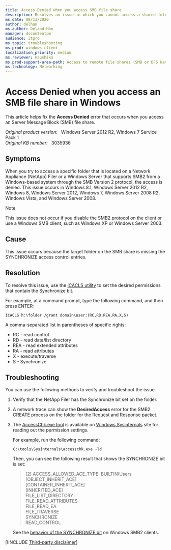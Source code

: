 ```yaml
---
title: Access Denied when you access SMB file share
description: Resolves an issue in which you cannot access a shared folder through SMB2 protocol. This issue occurs in Windows 8.1, Windows Server 2012 R2, Windows 8, Windows Server 2012, Windows 7, Windows Server 2008 R2, Windows Vista, and Windows Server 2008.
ms.date: 08/13/2020
author: delhan
ms.author: Deland-Han
manager: dscontentpm
audience: itpro
ms.topic: troubleshooting
ms.prod: windows-client
localization_priority: medium
ms.reviewer: kaushika
ms.prod-support-area-path: Access to remote file shares (SMB or DFS Namespace)
ms.technology: Networking 
---
```

# Access Denied when you access an SMB file share in Windows

This article helps fix the **Access Denied** error that occurs when you access an Server Message Block (SMB) file share.

_Original product version:_ &nbsp; Windows Server 2012 R2, Windows 7 Service Pack 1  
_Original KB number:_ &nbsp; 3035936

## Symptoms

When you try to access a specific folder that is located on a Network Appliance (NetApp) Filer or a Windows Server that supports SMB2 from a Windows-based system through the SMB Version 2 protocol, the access is denied. This issue occurs in Windows 8.1, Windows Server 2012 R2, Windows 8, Windows Server 2012, Windows 7, Windows Server 2008 R2, Windows Vista, and Windows Server 2008.

> [!NOTE]
> This issue does not occur if you disable the SMB2 protocol on the client or use a Windows SMB client, such as Windows XP or Windows Server 2003.

## Cause

This issue occurs because the target folder on the SMB share is missing the SYNCHRONIZE access control entries.

## Resolution

To resolve this issue, use the [ICACLS utility](/previous-versions/windows/it-pro/windows-server-2008-R2-and-2008/cc753525(v=ws.10)) to set the desired permissions that contain the Synchronize bit.

For example, at a command prompt, type the following command, and then press ENTER:

```console
ICACLS h:\folder /grant domain\user:(RC,RD,REA,RA,X,S)
```

A comma-separated list in parentheses of specific rights:

- RC - read control
- RD - read data/list directory
- REA - read extended attributes
- RA - read attributes
- X - execute/traverse
- S - Synchronize

## Troubleshooting

You can use the following methods to verify and troubleshoot the issue.

1. Verify that the NetApp Filer has the Synchronize bit set on the folder.
2. A network trace can show the **DesiredAccess** error for the SMB2 CREATE process on the folder for the Request and Response packet.
3. The [AccessChk.exe tool](/sysinternals/downloads/accesschk) is available on [Windows Sysinternals](/sysinternals/) site for reading out the permission settings.

    For example, run the following command:

    ```console
    C:\tools\Sysinternals\accesschk.exe -ld
    ```

    Then, you can see the following result that shows the SYNCHRONIZE bit is set:

    > [2] ACCESS_ALLOWED_ACE_TYPE: BUILTIN\Users  
    [OBJECT_INHERIT_ACE]  
    [CONTAINER_INHERIT_ACE]  
    [INHERITED_ACE]  
    FILE_LIST_DIRECTORY  
    FILE_READ_ATTRIBUTES  
    FILE_READ_EA  
    FILE_TRAVERSE  
    SYNCHRONIZE  
    READ_CONTROL

    See the [behavior of the SYNCHRONIZE bit](/openspecs/windows_protocols/ms-smb2/a64e55aa-1152-48e4-8206-edd96444e7f7) on Windows SMB2 clients.

[!INCLUDE [Third-party disclaimer](../../includes/third-party-disclaimer.md)]
